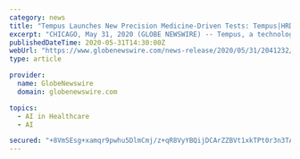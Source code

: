 ```yaml
---
category: news
title: "Tempus Launches New Precision Medicine-Driven Tests: Tempus|HRD and Tempus|TO"
excerpt: "CHICAGO, May 31, 2020 (GLOBE NEWSWIRE) -- Tempus, a technology company advancing precision medicine through the practical application of artificial intelligence in healthcare, announced the launch ..."
publishedDateTime: 2020-05-31T14:30:00Z
webUrl: "https://www.globenewswire.com/news-release/2020/05/31/2041232/0/en/Tempus-Launches-New-Precision-Medicine-Driven-Tests-Tempus-HRD-and-Tempus-TO.html"
type: article

provider:
  name: GlobeNewswire
  domain: globenewswire.com

topics:
  - AI in Healthcare
  - AI

secured: "+8VmSEsg+xamqr9pwhu5DlmCmj/z+qR8VyYBQijDCArZZBVt1xkTPt0r3n3TARkXXyFXVMOlxJ4/qxoK2jK1wZtlmU/1eT6Q2I9Jlfj2KuCCvd6eLP0avJgmpROg7HsSCHpsxp7rB+VbknOdbdo7be3jz3YZtXM+LVv9dfOQ9O7RyBz5O0misnbN5kMQ8wjcLwhLjXudXF0tYCJtHkTV47HA4kuaY98S0YbJqZrbRwCFqtFkLKgQROVnUeiIiSgXw57rfDGatOW9Iv0nRR5oi/mKPg1h0S93yUft7nP/2ee/34vpbdjSYXnPDJagckaQGH59zOO8Op91Kz0zo5mrNQ==;A3iKzIZ01Odp9R08hm1ViA=="
---
```


